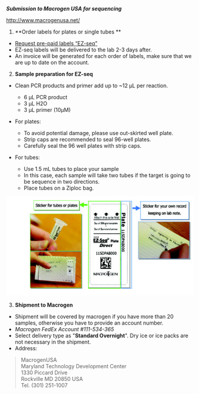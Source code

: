 ***Submission to Macrogen USA for sequencing***
  
  <http://www.macrogenusa.net/>
  
1.  **Order labels for plates or single tubes **
  
  -   [Request pre-paid labels “EZ-seq”](https://www.macrogenusa.com/order/ezseq/ezseq_step1.jsp)
  -   EZ-seq labels will be delivered to the lab 2-3 days after.
  -   An invoice will be generated for each order of labels, make sure
that we are up to date on the account.

2.  **Sample preparation for EZ-seq**
 
- Clean PCR products and primer add up to ~12 µL per reaction.
    - 6 µL PCR product
    - 3 µL H2O
    - 3 µL primer (10µM)

- For plates:
    - To avoid potential damage, please use out-skirted well plate.
    - Strip caps are recommended to seal 96-well plates.
    - Carefully seal the 96 well plates with strip caps.

- For tubes:
    - Use 1.5 mL tubes to place your sample
    - In this case, each sample will take two tubes if the target is going to be sequence in two directions.
    - Place tubes on a Ziploc bag.

![](media/image1.png)

3.  **Shipment to Macrogen**
  
  -   Shipment will be covered by macrogen if you have more than 20
samples, otherwise you have to provide an account number.
  -   *Macrogen FedEx Account #111-534-365*
  -   Select delivery type as "**Standard Overnight**". Dry ice or ice packs are not necessary in the shipment.
  -   Address:
  
  > MacrogenUSA\
  > Maryland Technology Development Center \
  > 1330 Piccard Drive \
  > Rockville MD 20850 USA\
  > Tel. (301) 251-1007
